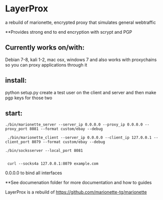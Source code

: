 # LayerProx
a rebuild of marionette, encrypted proxy that simulates general webtraffic

**Provides strong end to end encryption with scrypt and PGP


Currently works on/with:
-----------------------
Debian 7-8, kali 1-2, mac osx, windows 7
and also works with proxychains so you can proxy applications through it



install:
--------
python setup.py
create a test user on the client and server and then make pgp keys for those two

start:
------
```console
./bin/marionette_server --server_ip 0.0.0.0 --proxy_ip 0.0.0.0 --proxy_port 8081 --format custom/ebay --debug

 ./bin/marionette_client --server_ip 0.0.0.0 --client_ip 127.0.0.1 --client_port 8079 --format custom/ebay --debug

./bin/socksserver --local_port 8081


 curl --socks4a 127.0.0.1:8079 example.com
```
0.0.0.0 to bind all interfaces 

**See documenation folder for more documentation and how to guides


LayerProx is a rebuild of https://github.com/marionette-tg/marionette
